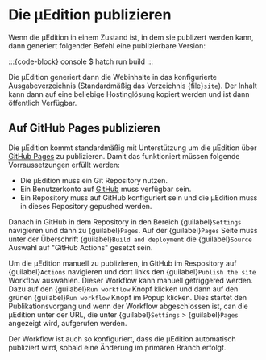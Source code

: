 # Die μEdition publizieren

Wenn die μEdition in einem Zustand ist, in dem sie publizert werden kann, dann generiert folgender Befehl
eine publizierbare Version:

:::{code-block} console
$ hatch run build
:::

Die μEdition generiert dann die Webinhalte in das konfigurierte Ausgabeverzeichnis (Standardmäßig das Verzeichnis
{file}`site`). Der Inhalt kann dann auf eine beliebige Hostinglösung kopiert werden und ist dann öffentlich
Verfügbar.

## Auf GitHub Pages publizieren

Die μEdition kommt standardmäßig mit Unterstützung um die μEdition über [GitHub Pages](https://pages.github.com/)
zu publizieren. Damit das funktioniert müssen folgende Vorraussetzungen erfüllt werden:

* Die μEdition muss ein Git Repository nutzen.
* Ein Benutzerkonto auf [GitHub](https://www.github.com) muss verfügbar sein.
* Ein Repository muss auf GitHub konfiguriert sein und die μEdition muss in dieses Repository gepushed werden.

Danach in GitHub in dem Repository in den Bereich {guilabel}`Settings` navigieren und dann zu {guilabel}`Pages`.
Auf der {guilabel}`Pages` Seite muss unter der Überschrift {guilabel}`Build and deployment` die {guilabel}`Source`
Auswahl auf "GitHub Actions" gesetzt sein.

Um die μEdition manuell zu publizieren, in GitHub im Respository auf {guilabel}`Actions` navigieren und dort links den
{guilabel}`Publish the site` Workflow auswählen. Dieser Workflow kann manuell getriggered werden. Dazu auf den
{guilabel}`Run workflow` Knopf klicken und dann auf den grünen {guilabel}`Run workflow` Knopf im Popup klicken.
Dies startet den Publikationsvorgang und wenn der Workflow abgeschlossen ist, can die μEdition unter der URL, die
unter {guilabel}`Settings` > {guilabel}`Pages` angezeigt wird, aufgerufen werden.

Der Workflow ist auch so konfiguriert, dass die μEdition automatisch publiziert wird, sobald eine Änderung im
primären Branch erfolgt.
